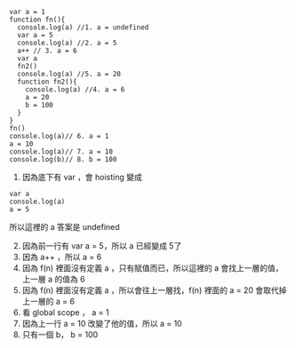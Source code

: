 ```javascript=
var a = 1
function fn(){
  console.log(a) //1. a = undefined
  var a = 5
  console.log(a) //2. a = 5
  a++ // 3. a = 6
  var a
  fn2()
  console.log(a) //5. a = 20
  function fn2(){ 
    console.log(a) //4. a = 6
    a = 20
    b = 100
  }
}
fn()
console.log(a)// 6. a = 1
a = 10
console.log(a)// 7. a = 10
console.log(b)// 8. b = 100
```
1. 因為底下有 var ，會 hoisting 變成

```javascript=
var a
console.log(a) 
a = 5
```
所以這裡的 a 答案是 undefined

2. 因為前一行有 var a = 5，所以 a 已經變成 5了
3. 因為 a++ ，所以 a = 6
4. 因為 f(n) 裡面沒有定義 a ，只有賦值而已，所以這裡的 a 會找上一層的值，上一層 a 的值為 6 
5. 因為 f(n) 裡面沒有定義 a ，所以會往上一層找，f(n) 裡面的 a = 20 會取代掉上一層的 a = 6
6. 看 global scope ， a = 1
7. 因為上一行 a = 10 改變了他的值，所以 a = 10
8. 只有一個 b， b = 100
